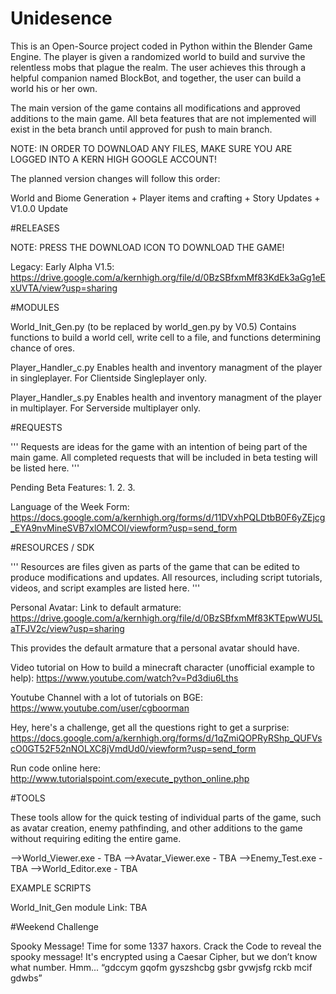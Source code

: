 # Unidesence
This is an Open-Source project coded in Python within the Blender Game Engine. The player is given a randomized world to build and survive the relentless mobs that plague the realm. The user achieves this through a helpful companion named BlockBot, and together, the user can build a world his or her own.

The main version of the game contains all modifications and approved additions to the main game. All beta features that are not implemented will exist in the beta branch until approved for push to main branch.

NOTE: IN ORDER TO DOWNLOAD ANY FILES, MAKE SURE YOU ARE LOGGED INTO A KERN HIGH GOOGLE ACCOUNT!

The planned version changes will follow this order:

World and Biome Generation + Player items and crafting + Story Updates + V1.0.0 Update

#RELEASES

NOTE: PRESS THE DOWNLOAD ICON TO DOWNLOAD THE GAME!

Legacy: Early Alpha V1.5: https://drive.google.com/a/kernhigh.org/file/d/0BzSBfxmMf83KdEk3aGg1eExUVTA/view?usp=sharing


#MODULES


World_Init_Gen.py (to be replaced by world_gen.py by V0.5)
Contains functions to build a world cell, write cell to a file, and functions determining chance of ores.

Player_Handler_c.py
Enables health and inventory managment of the player in singleplayer. For Clientside Singleplayer only.

Player_Handler_s.py
Enables health and inventory managment of the player in multiplayer. For Serverside multiplayer only.


#REQUESTS

'''
Requests are ideas for the game with an intention of being part of the main game. All completed requests that will be included in beta testing will be listed here. 
'''

Pending Beta Features:
1.
2.
3.

Language of the Week Form: https://docs.google.com/a/kernhigh.org/forms/d/11DVxhPQLDtbB0F6yZEjcg_EYA9nvMineSVB7xlOMCOI/viewform?usp=send_form


#RESOURCES / SDK

'''
Resources are files given as parts of the game that can be edited to produce modifications and updates. All resources, including script tutorials, videos, and script examples are listed here.
'''

Personal Avatar:
    Link to default armature: https://drive.google.com/a/kernhigh.org/file/d/0BzSBfxmMf83KTEpwWU5LaTFJV2c/view?usp=sharing
    
This provides the default armature that a personal avatar should have.

Video tutorial on How to build a minecraft character (unofficial example to help):
https://www.youtube.com/watch?v=Pd3diu6Lths

Youtube Channel with a lot of tutorials on BGE: https://www.youtube.com/user/cgboorman

Hey, here's a challenge, get all the questions right to get a surprise: https://docs.google.com/a/kernhigh.org/forms/d/1qZmiQOPRyRShp_QUFVscO0GT52F52nNOLXC8jVmdUd0/viewform?usp=send_form

Run code online here: http://www.tutorialspoint.com/execute_python_online.php

#TOOLS

These tools allow for the quick testing of individual parts of the game, such as avatar creation, enemy pathfinding, and other additions to the game without requiring editing the entire game.

-->World_Viewer.exe - TBA
-->Avatar_Viewer.exe - TBA
-->Enemy_Test.exe - TBA
-->World_Editor.exe - TBA

EXAMPLE SCRIPTS

World_Init_Gen module
Link: TBA

#Weekend Challenge

Spooky Message! Time for some 1337 haxors.
Crack the Code to reveal the spooky message!
It's encrypted using a Caesar Cipher, but we don’t know what number. Hmm... 
“gdccym gqofm gyszshcbg gsbr gvwjsfg rckb mcif gdwbs”
